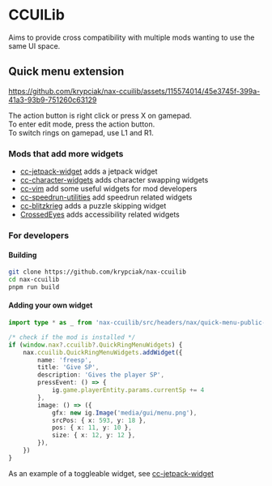 <!-- markdownlint-disable MD013 MD024 MD001 MD045 -->

# CCUILib

Aims to provide cross compatibility with multiple mods wanting to use the same UI space.

## Quick menu extension

https://github.com/krypciak/nax-ccuilib/assets/115574014/45e3745f-399a-41a3-93b9-751260c63129

The action button is right click or press X on gamepad.  
To enter edit mode, press the action button.  
To switch rings on gamepad, use L1 and R1.

### Mods that add more widgets

- [cc-jetpack-widget](https://github.com/krypciak/cc-jetpack-widget) adds a jetpack widget  
- [cc-character-widgets](https://github.com/krypciak/cc-character-widgets) adds character swapping widgets
- [cc-vim](https://github.com/krypciak/cc-vim) add some useful widgets for mod developers
- [cc-speedrun-utilities](https://github.com/CCDirectLink/cc-speedrun-utilities) add speedrun related widgets
- [cc-blitzkrieg](https://github.com/krypciak/cc-blitzkrieg) adds a puzzle skipping widget
- [CrossedEyes](https://github.com/CCDirectLink/CrossedEyes) adds accessibility related widgets

### For developers

#### Building

```bash
git clone https://github.com/krypciak/nax-ccuilib
cd nax-ccuilib
pnpm run build
```

#### Adding your own widget

```ts
import type * as _ from 'nax-ccuilib/src/headers/nax/quick-menu-public-api.d.ts'

/* check if the mod is installed */
if (window.nax?.ccuilib?.QuickRingMenuWidgets) {
    nax.ccuilib.QuickRingMenuWidgets.addWidget({
        name: 'freesp',
        title: 'Give SP',
        description: 'Gives the player SP',
        pressEvent: () => {
            ig.game.playerEntity.params.currentSp += 4
        },
        image: () => ({
            gfx: new ig.Image('media/gui/menu.png'),
            srcPos: { x: 593, y: 18 },
            pos: { x: 11, y: 10 },
            size: { x: 12, y: 12 },
        }),
    })
}
```

As an example of a toggleable widget, see [cc-jetpack-widget](https://github.com/krypciak/cc-jetpack-widget/blob/main/src/plugin.ts)
